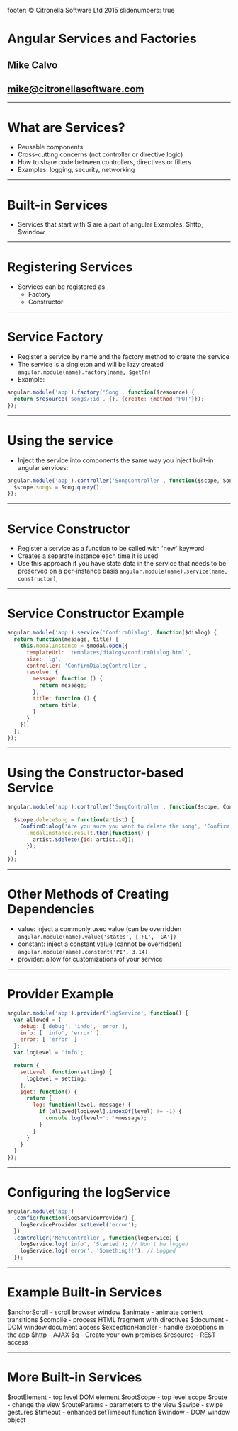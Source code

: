 footer: © Citronella Software Ltd 2015
slidenumbers: true

# Angular Services and Factories
## Mike Calvo
## mike@citronellasoftware.com

---
# What are Services?
- Reusable components
- Cross-cutting concerns (not controller or directive logic)
- How to share code between controllers, directives or filters
- Examples: logging, security, networking

---
# Built-in Services
- Services that start with $ are a part of angular
  Examples: $http, $window

---
# Registering Services
- Services can be registered as
  - Factory
  - Constructor

---
# Service Factory
- Register a service by name and the factory method to create the service
- The service is a singleton and will be lazy created
  `angular.module(name).factory(name, $getFn)`
- Example:

``` javascript
angular.module('app').factory('Song', function($resource) {
  return $resource('songs/:id', {}, {create: {method:'PUT'}});
});
```

---
# Using the service
- Inject the service into components the same way you inject built-in angular services:

``` javascript
angular.module('app').controller('SongController', function($scope, Song) {
  $scope.songs = Song.query();
});
```
---
# Service Constructor
- Register a service as a function to be called with 'new' keyword
- Creates a separate instance each time it is used
- Use this approach if you have state data in the service that needs to be preserved on a per-instance basis
`angular.module(name).service(name, constructor)`;

---
# Service Constructor Example

``` javascript
angular.module('app').service('ConfirmDialog', function($dialog) {
  return function(message, title) {
    this.modalInstance = $modal.open({
      templateUrl: 'templates/dialogs/confirmDialog.html',
      size: 'lg',
      controller: 'ConfirmDialogController',
      resolve: {
        message: function () {
          return message;
        },
        title: function () {
          return title;
        }
      }
    });
  };
});
```

---
# Using the Constructor-based Service

``` javascript
angular.module('app').controller('SongController', function($scope, ConfirmDialog) {

  $scope.deleteSong = function(artist) {
    ConfirmDialog('Are you sure you want to delete the song', 'Confirm Remove Song')
      .modalInstance.result.then(function() {
        artist.$delete({id: artist.id});
      });
  }
});
```

---
# Other Methods of Creating Dependencies
- value: inject a commonly used value (can be overridden
  `angular.module(name).value('states', ['FL', 'GA'])`
- constant: inject a constant value (cannot be overridden)
  `angular.module(name).constant('PI', 3.14)`
- provider: allow for customizations of your service

---
# Provider Example

``` javascript
angular.module('app').provider('logService', function() {
  var allowed = {
    debug: ['debug', 'info', 'error'],
    info: [ 'info', 'error' ],
    error: [ 'error' ]
  };
  var logLevel = 'info';

  return {
    setLevel: function(setting) {
      logLevel = setting;
    },
    $get: function() {
      return {
        log: function(level, message) {
          if (allowed[logLevel].indexOf(level) != -1) {
            console.log(level+': '+message);
          }
        }
      }
    }
  }
});
```

---
# Configuring the logService

``` javascript
angular.module('app')
  .config(function(logServiceProvider) {
    logServiceProvider.setLevel('error');
  })
  .controller('MenuController', function(logService) {
    logService.log('info', 'Started'); // Won't be logged
    logService.log('error', 'Something!!'); // Logged
  });
```

---
# Example Built-in Services
$anchorScroll - scroll browser window
$animate - animate content transitions
$compile - process HTML fragment with directives
$document - DOM window.document access
$exceptionHandler - handle exceptions in the app
$http - AJAX
$q - Create your own promises
$resource - REST access

---
# More Built-in Services
$rootElement - top level DOM element
$rootScope - top level scope
$route - change the view
$routeParams - parameters to the view
$swipe - swipe gestures
$timeout - enhanced setTimeout function
$window - DOM window object

